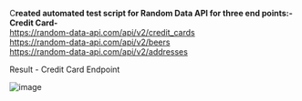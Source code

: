 C**reated automated test script for Random Data API for three end points:-**</br>
**Credit Card-** </br>https://random-data-api.com/api/v2/credit_cards</br>
https://random-data-api.com/api/v2/beers</br>
https://random-data-api.com/api/v2/addresses

Result - Credit Card Endpoint

![image](https://github.com/user-attachments/assets/dab9b985-c282-4936-9f38-a93e6b7461e2)
